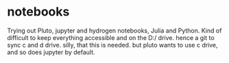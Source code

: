 # notebooks
Trying out Pluto, jupyter and hydrogen notebooks, Julia and Python. Kind of difficult to keep everything accessible and on the D:/ drive. hence a git to sync c and d drive. silly, that this is needed. but pluto wants to use c drive, and so does jupyter by default. 
